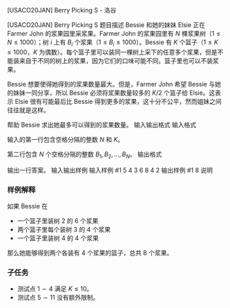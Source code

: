 



[USACO20JAN] Berry Picking S - 洛谷














[USACO20JAN] Berry Picking S
题目描述
Bessie 和她的妹妹 Elsie 正在 Farmer John 的浆果园里采浆果。Farmer John 的浆果园里有 $N$ 棵浆果树（$1 \leq N \leq 1000$）；树 $i$ 上有 $B_i$ 个浆果（$1 \leq B_i \leq 1000$）。Bessie 有 $K$ 个篮子（$1 \leq K \leq 1000$，$K$ 为偶数）。每个篮子里可以装同一棵树上采下的任意多个浆果，但是不能装来自于不同的树上的浆果，因为它们的口味可能不同。篮子里也可以不装浆果。

Bessie 想要使得她得到的浆果数量最大。但是，Farmer John 希望 Bessie 与她的妹妹一同分享，所以 Bessie 必须将浆果数量较多的 $K/2$ 个篮子给 Elsie。这表示 Elsie 很有可能最后比 Bessie 得到更多的浆果，这十分不公平，然而姐妹之间往往就是这样。

帮助 Bessie 求出她最多可以得到的浆果数量。
输入输出格式
输入格式

输入的第一行包含空格分隔的整数 $N$ 和 $K$。

第二行包含 $N$ 个空格分隔的整数 $B_1,B_2,\ldots,B_N$。
输出格式

输出一行答案。
输入输出样例
输入样例 #1
5 4
3 6 8 4 2
输出样例 #1
8
说明
### 样例解释

如果 Bessie 在

- 一个篮子里装树 2 的 6 个浆果
- 两个篮子里每个装树 3 的 4 个浆果
- 一个篮子里装树 4 的 4 个浆果

那么她能够得到两个各装有 4 个浆果的篮子，总共 8 个浆果。

### 子任务

- 测试点 $1 \sim 4$ 满足 $K \leq 10$。
- 测试点 $5 \sim 11$ 没有额外限制。






